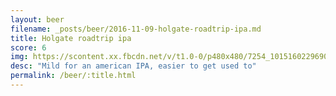 ```yaml
---
layout: beer
filename: _posts/beer/2016-11-09-holgate-roadtrip-ipa.md
title: Holgate roadtrip ipa
score: 6
img: https://scontent.xx.fbcdn.net/v/t1.0-0/p480x480/7254_10151602296908745_1398508952_n.jpg?oh=d0abbb9f6bb71945c7c36bbbffc8d3c2&oe=590100F3
desc: "Mild for an american IPA, easier to get used to"
permalink: /beer/:title.html
---
```

